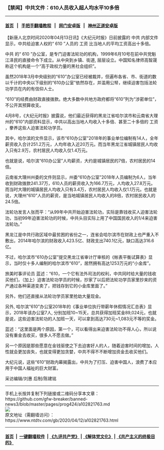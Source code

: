 ### 【禁闻】中共文件：610人员收入超人均水平10多倍
------------------------

#### [首页](https://github.com/gfw-breaker/banned-news3/blob/master/README.md) &nbsp;&nbsp;|&nbsp;&nbsp; [手把手翻墙教程](https://github.com/gfw-breaker/guides/wiki) &nbsp;&nbsp;|&nbsp;&nbsp; [网门安卓版](https://github.com/oGate2/oGate) &nbsp;&nbsp;|&nbsp;&nbsp; [神州正道安卓版](https://github.com/SzzdOgate/update) 



<div><div class="post_content" itemprop="articleBody">
 <p>
  【新唐人北京时间2020年04月13日讯】《大纪元时报》日前披露的
  <ok href="https://www.ntdtv.com/gb/中共.htm">
   中共
  </ok>
  内部文件显示，中共给迫害人权的“
  <ok href="https://www.ntdtv.com/gb/610.htm">
   610
  </ok>
  ”人员的
  <ok href="https://www.ntdtv.com/gb/工资.htm">
   工资
  </ok>
  比当地人的平均工资高出十多倍。
 </p>
 <p>
  <ok href="https://www.ntdtv.com/gb/中共.htm">
   中共
  </ok>
  的“
  <ok href="https://www.ntdtv.com/gb/610.htm">
   610
  </ok>
  ”办公室，是专门迫害法轮功的机构，1999年6月10号在前中共党魁江泽民的直接命令下成立。从中央到乡镇、街道, 层层设立。中国知名律师高智晟称这个机构是一个“高于政权力量的黑社会组织”。
 </p>
 <p>
  虽然2018年3月中央级别的“610”办公室已经被裁并，但遍布各省、市、街道的数以千计的中央以下级别的“610办公室”依然存在，并滥用公帑，继续迫害包括法轮功学员在内的有信仰人士。
 </p>
 <p>
  “610”的经费由财政直接拨款。绝大多数中共地方政府都将“610”列为“涉密单位”，不公开其预算收支。
 </p>
 <p>
  4月8号，《大纪元时报》披露说，他们最近获得的黑龙江省哈尔滨市和云南省大理州的“610”内部资料显示，中共以高出当地人均收入十多倍、甚至二十多倍的
  <ok href="https://www.ntdtv.com/gb/工资.htm">
   工资
  </ok>
  ，豢养这些人迫害法轮功学员。
 </p>
 <p>
  其中，哈尔滨的文件显示，该市“610办公室”2018年的事业单位编制有14人，全年薪资收入合计251.2万元，人均年收入近20万元。而当年黑龙江省城镇居民人均收入只有2.9万，农村居民人均收入仅1.4万元。
 </p>
 <p>
  也就是说，哈尔滨“610办公室”人均薪资，大约是城镇居民的7倍，农村居民的14倍。
 </p>
 <p>
  云南省大理州州委的文件则显示，州委“610办公室”2018年人员编制为6人，当年收到财政拨款241.37万，610人员的薪资收入为166.7万元，人均收入27.8万元。而当时大理的城镇居民人均收入只有3.4万，农村居民人均收入仅1.1万元。也就是说，大理州“610”人员的薪资，是当地城镇居民人均收入的8倍，农村居民收入的24.5倍。
 </p>
 <p>
  法轮功发言人张而平：“从99年中共开始迫害法轮功，实际是靠钱收买人迫害法轮功，当初99年迫害法轮功的时候，中共头目实际上用了中国国民收入的1/4来迫害法轮功。”
 </p>
 <p>
  黑龙江是中共行政区域中最贫困的省份之一，连省会哈尔滨市在财政上也严重入不敷出，2014年哈尔滨的财政收入423.5亿、财政支出740.1亿元，缺口高达316.6亿。
 </p>
 <p>
  不过，哈尔滨市“610办公室”提交黑龙江省审计厅审核的《帐表平衡试算表》显示，当时仅十多人编制的哈尔滨市“610”，居然拥有高达1253万元的“小金库”。
 </p>
 <p>
  旅美时事评论员 蓝述：“610，一个它有法外司法的权利，中共同时给大量的钱收买他们，（加上）迫害法轮功学员的时候，抄家了以后把法轮功学员家里抄来的资产通过各种渠道变卖了，把钱存到它的小金库里面了。”
 </p>
 <p>
  另外，他们还直接从法轮功学员家里抢劫大量现金。
 </p>
 <p>
  另外, 哈尔滨“610”办公室2018年的《事业单位执行带薪年休假情况汇总表》显示，2018年该办公室7人, 分别加班10~15天，总共获得加班奖金89,024元，也就是说，这些迫害法轮功的人加班一天，可以拿到高达730元~1,083元不等的奖金。
 </p>
 <p>
  蓝述：“这里面是两个原因，第一个，可以看得出来迫害法轮功不得人心，所以说没有重金去收买，很多人不愿去做。”
 </p>
 <p>
  另一个原因是那些愿意在金钱驱使之下去迫害好人的人，随着迫害时间的增加，人性就会更加丧失，也就变得更加贪婪，中共不得不不断增加资金去收买他们。
 </p>
 <p>
  大纪元说，这些“610”财政内幕揭露出，中共为了打压、迫害中国人，浪费了本应用于中国人福祉的巨大财富。
 </p>
 <p>
  采访编辑/刘惠 后制/陈建铭
 </p>
 <div class="single_ad">
 </div>
</div>
</div>
<hr/>
手机上长按并复制下列链接或二维码分享本文章：<br/>
https://github.com/gfw-breaker/banned-news3/blob/master/pages/prog424/a102821763.md <br/>
<a href='https://github.com/gfw-breaker/banned-news3/blob/master/pages/prog424/a102821763.md'><img src='https://github.com/gfw-breaker/banned-news3/blob/master/pages/prog424/a102821763.md.png'/></a> <br/>
原文地址（需翻墙访问）：https://www.ntdtv.com/gb/2020/04/12/a102821763.html


------------------------
#### [首页](https://github.com/gfw-breaker/banned-news3/blob/master/README.md) &nbsp;|&nbsp; [一键翻墙软件](https://github.com/gfw-breaker/nogfw/blob/master/README.md) &nbsp;| [《九评共产党》](https://github.com/gfw-breaker/9ping.md/blob/master/README.md#九评之一评共产党是什么) | [《解体党文化》](https://github.com/gfw-breaker/jtdwh.md/blob/master/README.md) | [《共产主义的终极目的》](https://github.com/gfw-breaker/gczydzjmd.md/blob/master/README.md)


<img src='http://gfw-breaker.win/banned-news3/pages/prog424/a102821763.md' width='0px' height='0px'/>